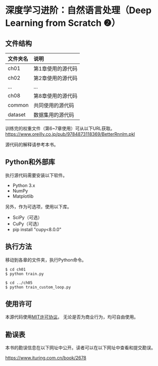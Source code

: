 深度学习进阶：自然语言处理（Deep Learning from Scratch ❷）
==========================





## 文件结构

|文件夹名   |说明                         |
|:--        |:--                          |
|ch01       |第1章使用的源代码            |
|ch02       |第2章使用的源代码            |
|...        |...                          |
|ch08       |第8章使用的源代码            |
|common     |共同使用的源代码             |
|dataset    |数据集用的源代码             |

训练完的权重文件（第6~7章使用）可从以下URL获取。
<https://www.oreilly.co.jp/pub/9784873118369/BetterRnnlm.pkl>

源代码的解释请参考本书。


## Python和外部库
执行源代码需要安装以下软件。

* Python 3.x
* NumPy
* Matplotlib
 
另外，作为可选项，使用以下库。

* SciPy（可选）
* CuPy（可选）
* pip install "cupy<8.0.0" 

## 执行方法

移动到各章的文件夹，执行Python命令。

```
$ cd ch01
$ python train.py

$ cd ../ch05
$ python train_custom_loop.py
```

## 使用许可

本源代码使用[MIT许可协议](http://www.opensource.org/licenses/MIT)。
无论是否为商业行为，均可自由使用。

## 勘误表

本书的勘误信息在以下网址中公开。读者可以在以下网址中查看和提交勘误。

https://www.ituring.com.cn/book/2678


